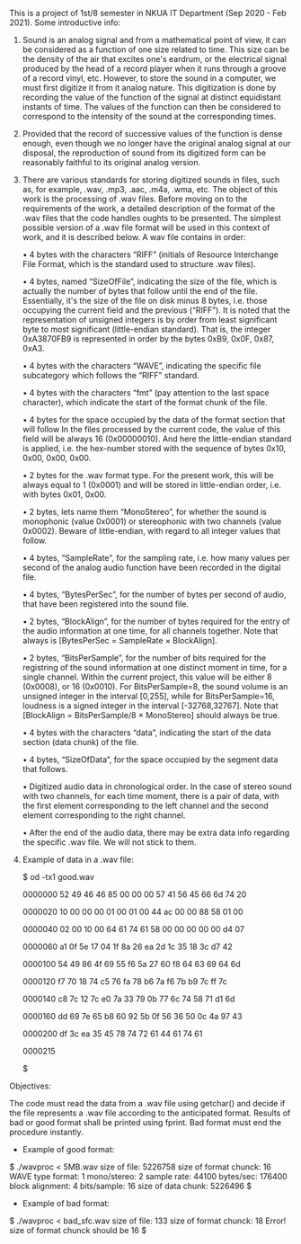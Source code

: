 This is a project of 1st/8 semester in NKUA IT Department (Sep 2020 - Feb 2021).
Some introductive info:

1)	Sound is an analog signal and from a mathematical point of view, 
	it can be considered as a function of one size related to time. 
	This size can be the density of the air that excites one's eardrum, 
	or the electrical signal produced by the head of a record player when
	it runs through a groove of a record vinyl, etc. However, to store the 
	sound in a computer, we must first digitize it from it analog nature. 
	This digitization is done by recording the value of the function
	of the signal at distinct equidistant instants of time. 
	The values of the function can then be considered to correspond to the
	intensity of the sound at the corresponding times.
	
2)	Provided that the record of successive values of the function is dense enough,
	even though we no longer have the original analog signal at our disposal, 
	the reproduction of sound from its digitized form can be reasonably faithful 
	to its original analog version.
	
3)	There are various standards for storing digitized sounds in files, such as, for
	example, .wav, .mp3, .aac, .m4a, .wma, etc. The object of this work is the processing
	of .wav files. Before moving on to the requirements of the work, a detailed description of
	the format of the .wav files that the code handles oughts to be presented. 
	The simplest possible version of a .wav file format  will be used in this context of work,
	and it is described below. A wav file contains in order:
	
	
	• 4 bytes with the characters “RIFF” (initials of Resource Interchange File Format, which is
	the standard used to structure .wav files).
	
	• 4 bytes, named “SizeOfFile”, indicating the size of the file, which is actually the
	number of bytes that follow until the end of the file. Essentially, it's the size
	of the file on disk minus 8 bytes, i.e. those occupying the current field and the
	previous (“RIFF”). It is noted that the representation of unsigned integers is by
	order from least significant byte to most significant (little-endian standard).
	That is, the integer 0xA3870FB9 is represented in order by the bytes 0xB9, 0x0F, 0x87, 0xA3.
	
	• 4 bytes with the characters “WAVE”, indicating the specific file subcategory
	which follows the “RIFF” standard.
	
	• 4 bytes with the characters “fmt” (pay attention to the last space character),
	which indicate the start of the format chunk of the file.
	
	• 4 bytes for the space occupied by the data of the format section that will follow
	In the files processed by the current code, the value of this field will be
	always 16 (0x00000010). And here the little-endian standard is applied, i.e. the hex-number
	stored with the sequence of bytes 0x10, 0x00, 0x00, 0x00.
	
	• 2 bytes for the .wav format type. For the present work, this will be always equal to 1 (0x0001)
	and will be stored in little-endian order, i.e. with bytes 0x01, 0x00.
	
	• 2 bytes, lets name them “MonoStereo”, for whether the sound is monophonic (value 0x0001) or
	stereophonic with two channels (value 0x0002). Beware of little-endian, with regard to all
	integer values that follow.
	
	• 4 bytes, “SampleRate”, for the sampling rate, i.e. how many values per second
	of the analog audio function have been recorded in the digital file.
	
	• 4 bytes, “BytesPerSec”, for the number of bytes per second of audio, that have been
	registered into the sound file.
	
	• 2 bytes, “BlockAlign”, for the number of bytes required for the entry
	of the audio information at one time, for all channels together. Note that always
	is [BytesPerSec = SampleRate × BlockAlign].
	
	• 2 bytes, “BitsPerSample”, for the number of bits required for the registring
	of the sound information at one distinct moment in time, for a single channel. Within the current
	project, this value will be either 8 (0x0008), or 16 (0x0010). For BitsPerSample=8, the sound
	volume is an unsigned integer in the interval [0,255], while for BitsPerSample=16, loudness 
	is a signed integer in the interval [-32768,32767].
	Note that [BlockAlign = BitsPerSample/8 × MonoStereo] should always be true.
	
	• 4 bytes with the characters “data”, indicating the start of the data section (data
	chunk) of the file.
	
	• 4 bytes, “SizeOfData”, for the space occupied by the segment data that follows.
	
	• Digitized audio data in chronological order. In the case of stereo sound
	with two channels, for each time moment, there is a pair of data, with the first element
	corresponding to the left channel and the second element corresponding to the right channel.
	
	• After the end of the audio data, there may be extra data info regarding the specific .wav file.
	We will not stick to them.
	
	
4)	Example of data in a .wav file:
	
	$ od -tx1 good.wav
	
	0000000 52 49 46 46 85 00 00 00 57 41 56 45 66 6d 74 20
	
	0000020 10 00 00 00 01 00 01 00 44 ac 00 00 88 58 01 00
	
	0000040 02 00 10 00 64 61 74 61 58 00 00 00 00 00 d4 07
	
	0000060 a1 0f 5e 17 04 1f 8a 26 ea 2d 1c 35 18 3c d7 42
	
	0000100 54 49 86 4f 69 55 f6 5a 27 60 f8 64 63 69 64 6d
	
	0000120 f7 70 18 74 c5 76 fa 78 b6 7a f6 7b b9 7c ff 7c
	
	0000140 c8 7c 12 7c e0 7a 33 79 0b 77 6c 74 58 71 d1 6d
	
	0000160 dd 69 7e 65 b8 60 92 5b 0f 56 36 50 0c 4a 97 43
	
	0000200 df 3c ea 35 45 78 74 72 61 44 61 74 61
	
	0000215
	
	$
	
Objectives:

The code must read the data from a .wav file using getchar() and decide if the file represents a
.wav file according to the anticipated format. Results of bad or good format shall be printed
using fprint. Bad format must end the procedure instantly.

- Example of good format:

$ ./wavproc < 5MB.wav
size of file: 5226758
size of format chunck: 16
WAVE type format: 1
mono/stereo: 2
sample rate: 44100
bytes/sec: 176400
block alignment: 4
bits/sample: 16
size of data chunk: 5226496
$

- Example of bad format:

$ ./wavproc < bad_sfc.wav
size of file: 133
size of format chunck: 18
Error! size of format chunck should be 16
$
